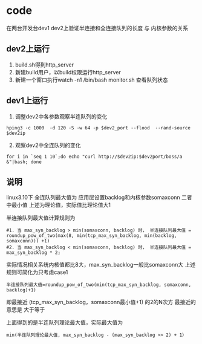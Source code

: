 # code
在两台开发台dev1 dev2上验证半连接和全连接队列的长度 与 内核参数的关系

## dev2上运行
1. build.sh得到http_server 
2. 新建build用户，以build权限运行http_server
3. 新建一个窗口执行watch -n1 /bin/bash monitor.sh
查看队列状态
   
## dev1上运行
1. 调整dev2中各参数观察半连队列的变化
```
hping3 -c 1000  -d 120 -S -w 64 -p $dev2_port --flood  --rand-source $dev2ip
```
2. 观察dev2中全连队列的变化
```
for i in `seq 1 10`;do echo "curl http://$dev2ip:$dev2port/boss/a &"|bash; done
```

## 说明
linux3.10下
全连队列最大值为 应用层设置backlog和内核参数somaxconn 二者中最小值
上述为理论值，实际值比理论值大1

半连接队列最大值计算规则为
```
#1. 当 max_syn_backlog > min(somaxconn, backlog) 时， 半连接队列最大值 = roundup_pow_of_two(max(8, min(tcp_max_syn_backlog, min(backlog, somaxconn))) +1)
#2. 当 max_syn_backlog < min(somaxconn, backlog) 时， 半连接队列最大值 = max_syn_backlog * 2;
```
实际情况相关系统内核值都比8大，max_syn_backlog一般比somaxconn大
上述规则可简化为只考虑case1
```
半连接队列最大值=roundup_pow_of_two(min(tcp_max_syn_backlog, somaxconn, backlog)+1) 
```
即最接近 (tcp_max_syn_backlog，somaxconn最小值+1)  的2的N次方 
最接近的意思是 大于等于

上面得到的是半连队列理论最大值，实际最大值为
```
min(半连队列理论最大值, max_syn_backlog - (max_syn_backlog >> 2) + 1）
```